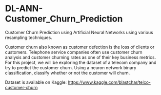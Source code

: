 # DL-ANN-Customer_Churn_Prediction
Customer Churn Prediction using Artificial Neural Networks using various resampling techniques.

Customer churn also known as customer defection is the loss of clients or customers. Telephone service companies often use customer churn analysis and customer churning rates as one of their key business metrics. For this project, we will be exploring the dataset of a telecom company and try to predict the customer churn. Using a neuron network binary classification, classify whether or not the customer will churn.

Dataset is available on Kaggle: https://www.kaggle.com/blastchar/telco-customer-churn
